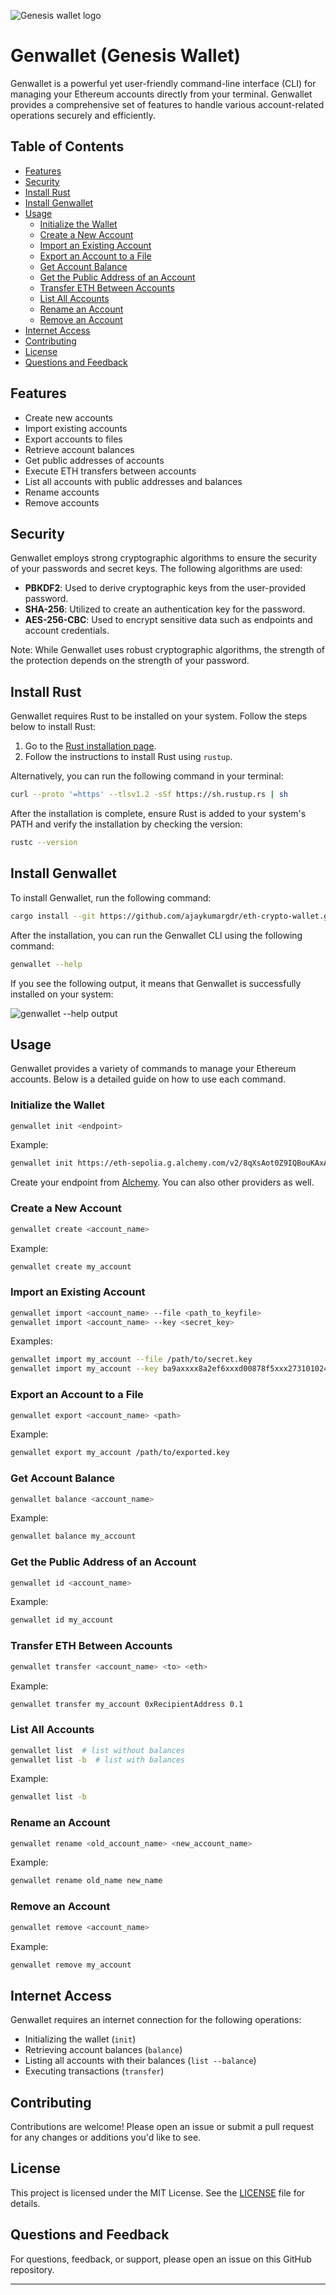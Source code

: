 ![Genesis wallet logo](./logo/Genesis%20wallet%20logo.png)
# Genwallet (Genesis Wallet)

Genwallet is a powerful yet user-friendly command-line interface (CLI) for managing your Ethereum accounts directly from your terminal. Genwallet provides a comprehensive set of features to handle various account-related operations securely and efficiently.

## Table of Contents

- [Features](#features)
- [Security](#security)
- [Install Rust](#install-rust)
- [Install Genwallet](#install-genwallet)
- [Usage](#usage)
  - [Initialize the Wallet](#initialize-the-wallet)
  - [Create a New Account](#create-a-new-account)
  - [Import an Existing Account](#import-an-existing-account)
  - [Export an Account to a File](#export-an-account-to-a-file)
  - [Get Account Balance](#get-account-balance)
  - [Get the Public Address of an Account](#get-the-public-address-of-an-account)
  - [Transfer ETH Between Accounts](#transfer-eth-between-accounts)
  - [List All Accounts](#list-all-accounts)
  - [Rename an Account](#rename-an-account)
  - [Remove an Account](#remove-an-account)
- [Internet Access](#internet-access)
- [Contributing](#contributing)
- [License](#license)
- [Questions and Feedback](#questions-and-feedback)

## Features

- Create new accounts
- Import existing accounts
- Export accounts to files
- Retrieve account balances
- Get public addresses of accounts
- Execute ETH transfers between accounts
- List all accounts with public addresses and balances
- Rename accounts
- Remove accounts

## Security

Genwallet employs strong cryptographic algorithms to ensure the security of your passwords and secret keys. The following algorithms are used:

- **PBKDF2**: Used to derive cryptographic keys from the user-provided password.
- **SHA-256**: Utilized to create an authentication key for the password.
- **AES-256-CBC**: Used to encrypt sensitive data such as endpoints and account credentials.

Note: While Genwallet uses robust cryptographic algorithms, the strength of the protection depends on the strength of your password.

## Install Rust

Genwallet requires Rust to be installed on your system. Follow the steps below to install Rust:

1. Go to the [Rust installation page](https://www.rust-lang.org/tools/install).
2. Follow the instructions to install Rust using `rustup`.

Alternatively, you can run the following command in your terminal:

```sh
curl --proto '=https' --tlsv1.2 -sSf https://sh.rustup.rs | sh
```

After the installation is complete, ensure Rust is added to your system's PATH and verify the installation by checking the version:

```sh
rustc --version
```

## Install Genwallet

To install Genwallet, run the following command:

```sh
cargo install --git https://github.com/ajaykumargdr/eth-crypto-wallet.git
```

After the installation, you can run the Genwallet CLI using the following command:

```sh
genwallet --help
```

If you see the following output, it means that Genwallet is successfully installed on your system:

![genwallet --help output](./logo/genwallet%20installation.png)

## Usage

Genwallet provides a variety of commands to manage your Ethereum accounts. Below is a detailed guide on how to use each command.

### Initialize the Wallet

```sh
genwallet init <endpoint>
```

Example:

```sh
genwallet init https://eth-sepolia.g.alchemy.com/v2/8qXsAot0Z9IQBouKAxAjZgsrPToTSkiE
```
Create your endpoint from [Alchemy](https://dashboard.alchemy.com/apps). You can also other providers as well.
### Create a New Account

```sh
genwallet create <account_name>
```

Example:

```sh
genwallet create my_account
```

### Import an Existing Account

```sh
genwallet import <account_name> --file <path_to_keyfile>
genwallet import <account_name> --key <secret_key>
```

Examples:

```sh
genwallet import my_account --file /path/to/secret.key
genwallet import my_account --key ba9axxxx8a2ef6xxxd00878f5xxx273101024xxx765823d0114xxxxa4b1ac32
```

### Export an Account to a File

```sh
genwallet export <account_name> <path>
```

Example:

```sh
genwallet export my_account /path/to/exported.key
```

### Get Account Balance

```sh
genwallet balance <account_name>
```

Example:

```sh
genwallet balance my_account
```

### Get the Public Address of an Account

```sh
genwallet id <account_name>
```

Example:

```sh
genwallet id my_account
```

### Transfer ETH Between Accounts

```sh
genwallet transfer <account_name> <to> <eth>
```

Example:

```sh
genwallet transfer my_account 0xRecipientAddress 0.1
```

### List All Accounts

```sh
genwallet list  # list without balances
genwallet list -b  # list with balances
```

Example:

```sh
genwallet list -b
```

### Rename an Account

```sh
genwallet rename <old_account_name> <new_account_name>
```

Example:

```sh
genwallet rename old_name new_name
```

### Remove an Account

```sh
genwallet remove <account_name>
```

Example:

```sh
genwallet remove my_account
```

## Internet Access

Genwallet requires an internet connection for the following operations:
- Initializing the wallet (`init`)
- Retrieving account balances (`balance`)
- Listing all accounts with their balances (`list --balance`)
- Executing transactions (`transfer`)

## Contributing

Contributions are welcome! Please open an issue or submit a pull request for any changes or additions you'd like to see.

## License

This project is licensed under the MIT License. See the [LICENSE](LICENSE) file for details.

## Questions and Feedback

For questions, feedback, or support, please open an issue on this GitHub repository.

---
